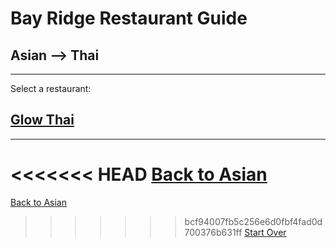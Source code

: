 # Bay Ridge Restaurant Guide
## Asian --> Thai
---
Select a restaurant:
## [Glow Thai](http://www.glowthairestaurant.com/)
---
<<<<<<< HEAD
[Back to Asian](/asian.md)
=======
[Back to Asian](asian.md)
>>>>>>> bcf94007fb5c256e6d0fbf4fad0d700376b631ff
[Start Over](../home.md)

